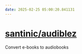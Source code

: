 ```yaml
---
date: 2025-02-25 05:00:20.841131
---
```


# [santinic/audiblez](https://github.com/santinic/audiblez)

Convert e-books to audiobooks